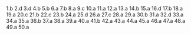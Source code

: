 1.b 
2.d 
3.d 
4.b 
5.b 
6.a 
7.b 
8.a 
9.c 
10.a 
11.a 
12.a 
13.a 
14.b 
15.a 
16.d 
17.b 
18.a 
19.a 
20.c 
21.b 
22.c 
23.b 
24.a 
25.d 
26.a 
27.c 
28.a 
29.a 
30.b 
31.a 
32.d 
33.a 
34.a 
35.a 
36.b 
37.a 
38.a 
39.a 
40.a 
41.b 
42.a 
43.a 
44.a 
45.a 
46.a
47.a
48.a
49.a 
50.a
